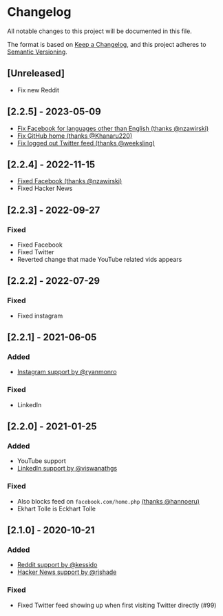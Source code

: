 # Changelog

All notable changes to this project will be documented in this file.

The format is based on [Keep a Changelog](https://keepachangelog.com/en/1.0.0/),
and this project adheres to [Semantic Versioning](https://semver.org/spec/v2.0.0.html).

## [Unreleased]

- Fix new Reddit

## [2.2.5] - 2023-05-09

- [Fix Facebook for languages other than English (thanks @nzawirski)](https://github.com/jordwest/news-feed-eradicator/pull/256)
- [Fix GitHub home (thanks @Khanaru220)](https://github.com/jordwest/news-feed-eradicator/pull/251)
- [Fix logged out Twitter feed (thanks @weeksling)](https://github.com/jordwest/news-feed-eradicator/pull/263)

## [2.2.4] - 2022-11-15

- [Fixed Facebook (thanks @nzawirski)](https://github.com/jordwest/news-feed-eradicator/pull/244)
- Fixed Hacker News

## [2.2.3] - 2022-09-27

### Fixed

- Fixed Facebook
- Fixed Twitter
- Reverted change that made YouTube related vids appears

## [2.2.2] - 2022-07-29

### Fixed

- Fixed instagram

## [2.2.1] - 2021-06-05

### Added

- [Instagram support by @ryanmonro](https://github.com/jordwest/news-feed-eradicator/pull/105)

### Fixed

- LinkedIn

## [2.2.0] - 2021-01-25

### Added

- YouTube support
- [LinkedIn support by @viswanathgs](https://github.com/jordwest/news-feed-eradicator/pull/101)

### Fixed

- Also blocks feed
  on `facebook.com/home.php` [(thanks @hannoeru)](https://github.com/jordwest/news-feed-eradicator/pull/109)
- Ekhart Tolle is Eckhart Tolle

## [2.1.0] - 2020-10-21

### Added

- [Reddit support by @kessido](https://github.com/jordwest/news-feed-eradicator/pull/98)
- [Hacker News support by @rjshade](https://github.com/jordwest/news-feed-eradicator/pull/97)

### Fixed

- Fixed Twitter feed showing up when first visiting Twitter directly (#99)
